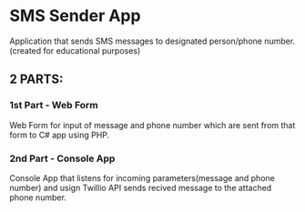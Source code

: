 # SMS Sender App
Application that sends SMS messages to designated person/phone number.(created for educational purposes)

## 2 PARTS:
### 1st Part - Web Form
Web Form for input of message and phone number which are sent from that form to C# app using PHP.

### 2nd Part - Console App
Console App that listens for incoming parameters(message and phone number) and usign Twillio API 
sends recived message to the attached phone number.
